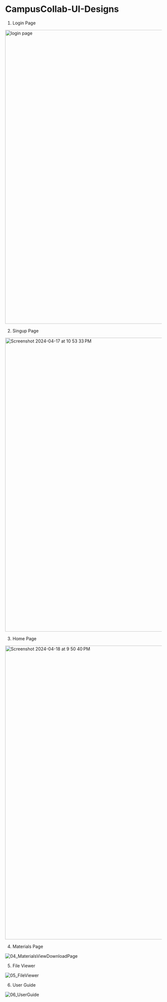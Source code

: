# CampusCollab-UI-Designs

1. Login Page

<img width="946" alt="login page" src="https://github.com/sai-vatturi/CampusCollab-Figma-UI-Designs/assets/115538210/2456c8c8-c3a5-4e69-9c07-0bc8e17dabfb">

2. Singup Page

<img width="946" alt="Screenshot 2024-04-17 at 10 53 33 PM" src="https://github.com/sai-vatturi/CampusCollab-Figma-UI-Designs/assets/115538210/e86bb485-890b-46bd-9bd4-5825e29ce04f">

3. Home Page

<img width="946" alt="Screenshot 2024-04-18 at 9 50 40 PM" src="https://github.com/sai-vatturi/CampusCollab-Figma-UI-Designs/assets/115538210/283067bf-64ea-4994-a84d-c6c8e5098970">

4. Materials Page
   
![04_MaterialsViewDownloadPage](https://github.com/sai-vatturi/CampusCollab-Figma-UI-Designs/assets/115538210/fb38c829-c955-4337-8bbe-0996653aa48f)

5. File Viewer

![05_FileViewer](https://github.com/sai-vatturi/CampusCollab-Figma-UI-Designs/assets/115538210/f0327e52-3f74-40a7-9da1-79cf708c2959)

6. User Guide

![06_UserGuide](https://github.com/sai-vatturi/CampusCollab-Figma-UI-Designs/assets/115538210/4247a5dd-6538-4240-97bf-76c915ec782a)
